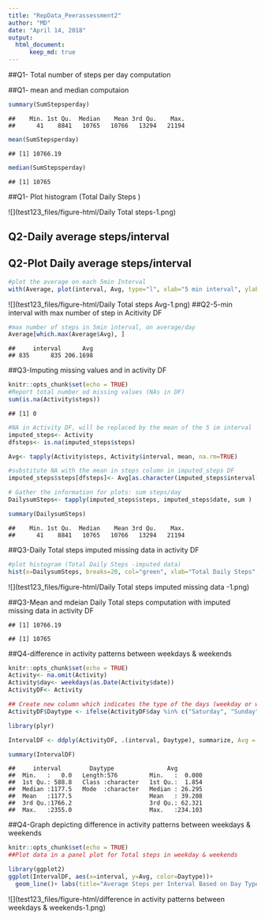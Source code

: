 ```yaml
---
title: "RepData_Peerassessment2"
author: "MD"
date: "April 14, 2018"
output:
  html_document:
      keep_md: true
---
```

##Q1- Total number of steps per day computation


##Q1- mean and median computaion 

```r
summary(SumStepsperday)
```

```
##    Min. 1st Qu.  Median    Mean 3rd Qu.    Max. 
##      41    8841   10765   10766   13294   21194
```

```r
mean(SumStepsperday)
```

```
## [1] 10766.19
```

```r
median(SumStepsperday)
```

```
## [1] 10765
```

##Q1- Plot histogram (Total Daily Steps )

![](test123_files/figure-html/Daily Total steps-1.png)<!-- -->
## Q2-Daily average steps/interval


## Q2-Plot Daily average steps/interval


```r
#plot the average on each 5min Interval
with(Average, plot(interval, Avg, type="l", xlab="5 min interval", ylab="Daily Average steps", main="Daily Average steps per interval" ))
```

![](test123_files/figure-html/Daily Total steps Avg-1.png)<!-- -->
##Q2-5-min interval with max number of step in Acitivity DF

```r
#max number of steps in 5min interval, on average/day
Average[which.max(Average$Avg), ]
```

```
##     interval      Avg
## 835      835 206.1698
```



##Q3-Imputing missing values and in activity DF


```r
knitr::opts_chunk$set(echo = TRUE)
#Report total number od missing values (NAs in DF)
sum(is.na(Activity$steps))
```

```
## [1] 0
```

```r
#NA in Activity DF, will be replaced by the mean of the 5 im interval
imputed_steps<- Activity
dfsteps<- is.na(imputed_steps$steps)

Avg<- tapply(Activity$steps, Activity$interval, mean, na.rm=TRUE)

#substitute NA with the mean in steps column in imputed_steps DF
imputed_steps$steps[dfsteps]<- Avg[as.character(imputed_steps$interval[dfsteps])]

# Gather the information for plots: sum steps/day
DailysumSteps<- tapply(imputed_steps$steps, imputed_steps$date, sum )

summary(DailysumSteps)
```

```
##    Min. 1st Qu.  Median    Mean 3rd Qu.    Max. 
##      41    8841   10765   10766   13294   21194
```

##Q3-Daily Total steps imputed missing data in activity DF

```r
#plot histogram (Total Daily Steps -imputed data)
hist(x=DailysumSteps, breaks=20, col="green", xlab="Total Daily Steps", ylab="Frequency", main = "Total Steps per Day with imputed data")
```

![](test123_files/figure-html/Daily Total steps imputed missing data -1.png)<!-- -->

##Q3-Mean and mdeian Daily Total steps computation with imputed missing data in activity DF

```
## [1] 10766.19
```

```
## [1] 10765
```

##Q4-difference in activity patterns between weekdays & weekends


```r
knitr::opts_chunk$set(echo = TRUE)
Activity<- na.omit(Activity)
Activity$day<- weekdays(as.Date(Activity$date))
ActivityDF<- Activity

## Create new column which indicates the type of the days (weekday or weekend)
ActivityDF$Daytype <- ifelse(ActivityDF$day %in% c("Saturday", "Sunday"), "Weekend", "Weekday")

library(plyr)

IntervalDF <- ddply(ActivityDF, .(interval, Daytype), summarize, Avg = mean(steps))

summary(IntervalDF)
```

```
##     interval        Daytype               Avg         
##  Min.   :   0.0   Length:576         Min.   :  0.000  
##  1st Qu.: 588.8   Class :character   1st Qu.:  1.854  
##  Median :1177.5   Mode  :character   Median : 26.295  
##  Mean   :1177.5                      Mean   : 39.208  
##  3rd Qu.:1766.2                      3rd Qu.: 62.321  
##  Max.   :2355.0                      Max.   :234.103
```

##Q4-Graph depicting difference in activity patterns between weekdays & weekends 

```r
knitr::opts_chunk$set(echo = TRUE)
##Plot data in a panel plot for Total steps in weekday & weekends

library(ggplot2)
ggplot(IntervalDF, aes(x=interval, y=Avg, color=Daytype))+
  geom_line()+ labs(title="Average Steps per Interval Based on Day Type)", x="interval", y="Average Number of Steps")+facet_wrap(~Daytype, ncol=1, nrow=2)
```

![](test123_files/figure-html/difference in activity patterns between weekdays & weekends-1.png)<!-- -->

